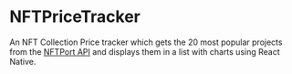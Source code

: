 # NFTPriceTracker
An NFT Collection Price tracker which gets the 20 most popular projects from the [NFTPort API](https://docs.nftport.xyz/docs/nftport/ZG9jOjE5MzA4MjIy-welcome-to-nft-port-the-stripe-for-nf-ts) and displays them in a list with charts using React Native.
